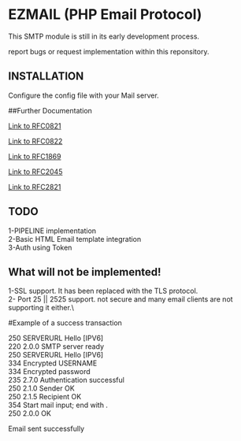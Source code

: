 # EZMAIL (PHP Email Protocol) 

This SMTP module is still in its early development process.

report bugs or request implementation within this reponsitory.

## INSTALLATION

Configure the config file with your Mail server.

##Further Documentation

[Link to RFC0821](https://www.ietf.org/rfc/rfc0821.txt)

[Link to RFC0822](https://tools.ietf.org/html/rfc822)

[Link to RFC1869](https://tools.ietf.org/html/rfc1869)

[Link to RFC2045](https://tools.ietf.org/html/rfc2045)

[Link to RFC2821](https://www.ietf.org/rfc/rfc2821.txt)


## TODO

1-PIPELINE implementation\
2-Basic HTML Email template integration\
3-Auth using Token

## What will not be implemented!

1-SSL support. It has been replaced with the TLS protocol.\
2- Port 25 || 2525 support. not secure and many email clients are not supporting it either.\


#Example of a success transaction

250 SERVERURL Hello [IPV6]\
220 2.0.0 SMTP server ready\
250 SERVERURL Hello [IPV6]\
334 Encrypted USERNAME\
334 Encrypted password\
235 2.7.0 Authentication successful\
250 2.1.0 Sender OK\
250 2.1.5 Recipient OK\
354 Start mail input; end with .\
250 2.0.0 OK 

Email sent successfully
